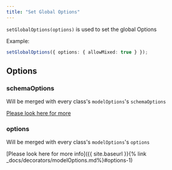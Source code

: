 ```yaml
---
title: "Set Global Options"
---
```


`setGlobalOptions(options)` is used to set the global Options  

Example:

```ts
setGlobalOptions({ options: { allowMixed: true } });
```

## Options

### schemaOptions

Will be merged with every class's `modelOptions`'s `schemaOptions`

[Please look here for more](https://mongoosejs.com/docs/guide.html#options)

### options

Will be merged with every class's `modelOptions`'s `options`

[Please look here for more info]({{ site.baseurl }}{% link _docs/decorators/modelOptions.md%}#options-1)
